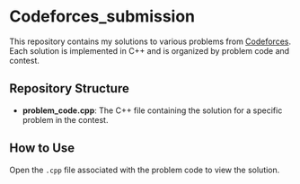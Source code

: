 # Codeforces_submission

This repository contains my solutions to various problems from [Codeforces](https://codeforces.com/). Each solution is implemented in C++ and is organized by problem code and contest.

## Repository Structure

- **problem_code.cpp**: The C++ file containing the solution for a specific problem in the contest.

## How to Use

 Open the `.cpp` file associated with the problem code to view the solution.



